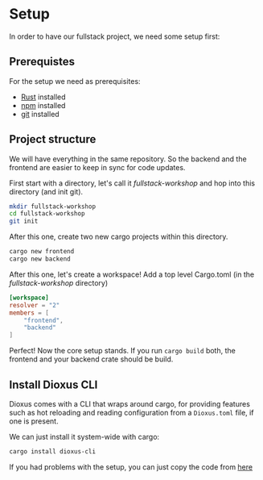 # Setup

In order to have our fullstack project, we need some setup first:

## Prerequistes

For the setup we need as prerequisites:
- [Rust](https://www.rust-lang.org/tools/install) installed
- [npm](https://docs.npmjs.com/downloading-and-installing-node-js-and-npm) installed 
- [git](https://git-scm.com/book/en/v2/Getting-Started-Installing-Git) installed 

## Project structure 

We will have everything in the same repository. So the backend and the frontend are easier to keep in sync for code updates.

First start with a directory, let's call it *fullstack-workshop* and hop into this directory (and init git).

```sh
mkdir fullstack-workshop
cd fullstack-workshop
git init
```

After this one, create two new cargo projects within this directory.

```sh
cargo new frontend
cargo new backend
```

After this one, let's create a workspace!
Add a top level Cargo.toml (in the *fullstack-workshop* directory)

```toml
[workspace]
resolver = "2"
members = [
    "frontend",
    "backend"
]
```

Perfect! Now the core setup stands.
If you run `cargo build` both, the frontend and your backend crate should be build.

## Install Dioxus CLI

Dioxus comes with a CLI that wraps around cargo, for providing features such as hot reloading and reading configuration
from a `Dioxus.toml` file, if one is present.

We can just install it system-wide with cargo:

```sh
cargo install dioxus-cli
```

If you had problems with the setup, you can just copy the code from [here](https://github.com/rust-basel/workshop-2/tree/main/setup/fullstack-workshop)
